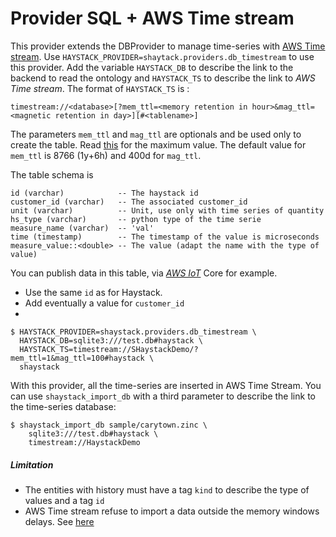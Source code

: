 # Provider SQL + AWS Time stream

This provider extends the DBProvider to manage time-series with
[AWS Time stream](https://docs.aws.amazon.com/timestream/). Use `HAYSTACK_PROVIDER=shaytack.providers.db_timestream` to
use this provider. Add the variable `HAYSTACK_DB` to describe the link to the backend to read the ontology
and `HAYSTACK_TS` to describe the link to *AWS Time stream*. The format of `HAYSTACK_TS` is :

`timestream://<database>[?mem_ttl=<memory retention in hour>&mag_ttl=<magnetic retention in day>][#<tablename>]`

The parameters `mem_ttl` and `mag_ttl` are optionals and be used only to create the table.
Read [this](https://docs.aws.amazon.com/timestream/latest/developerguide/API_RetentionProperties.html)
for the maximum value. The default value for `mem_ttl` is 8766 (1y+6h) and 400d for `mag_ttl`.

The table schema is

```
id (varchar)            -- The haystack id
customer_id (varchar)   -- The associated customer_id
unit (varchar)          -- Unit, use only with time series of quantity
hs_type (varchar)       -- python type of the time serie
measure_name (varchar)  -- 'val'
time (timestamp)        -- The timestamp of the value is microseconds
measure_value::<double> -- The value (adapt the name with the type of value)
```

You can publish data in this table, via *[AWS IoT](https://aws.amazon.com/fr/iot/)* Core for example.

- Use the same `id` as for Haystack.
- Add eventually a value for `customer_id`
-

```console
$ HAYSTACK_PROVIDER=shaystack.providers.db_timestream \
  HAYSTACK_DB=sqlite3:///test.db#haystack \
  HAYSTACK_TS=timestream://SHaystackDemo/?mem_ttl=1&mag_ttl=100#haystack \
  shaystack
```

With this provider, all the time-series are inserted in AWS Time Stream. You can use `shaystack_import_db` with a third
parameter to describe the link to the time-series database:

```console
$ shaystack_import_db sample/carytown.zinc \
    sqlite3:///test.db#haystack \
    timestream://HaystackDemo
```

##### Limitation

- The entities with history must have a tag `kind` to describe the type of values and a tag `id`
- AWS Time stream refuse to import a data outside the memory windows delays.
  See [here](https://docs.aws.amazon.com/timestream/latest/developerguide/API_RejectedRecord.html)

